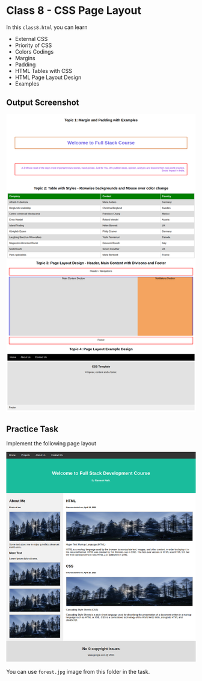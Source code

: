# Class 8 - CSS Page Layout

In this `class8.html` you can learn

- External CSS
- Priority of CSS
- Colors Codings
- Margins
- Padding
- HTML Tables with CSS
- HTML Page Layout Design
- Examples

## Output Screenshot

![Output Screenshot](./Class8-Output-Full-Stack-Course.png)

## Practice Task

Implement the following page layout

![Task](./Class8-Task-Website-Paylout-Design.png)

You can use `forest.jpg` image from this folder in the task.

